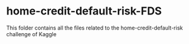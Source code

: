 # home-credit-default-risk-FDS
This folder contains all the files related to the home-credit-default-risk challenge of Kaggle
